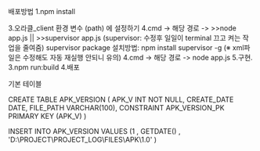 
배포방법
1.npm install
<!-- 2.FCM 비공개 인증키 발급 받아 fcm 폴더 하위의 넣기 -->
3.오라클_client 환경 변수 (path) 에 설정하기
4.cmd -> 해당 경로 -> >>node app.js || >>supervisor app.js
									(supervisor: 수정후 일일이 terminal 끄고 켜는 작업을 줄여줌)
									supervisor package 설치방법: npm install supervisor -g
									(※ xml파일은 수정해도 자동 재실행 안되니 유의)
4.cmd -> 해당 경로 -> node app.js
5.구현.
3.npm run:build
4.배포



기본 테이블

<!-- APK 버전 관리 테이블 -->
CREATE TABLE APK_VERSION (
	APK_V INT NOT NULL,
	CREATE_DATE DATE,
	FILE_PATH VARCHAR(100),
	CONSTRAINT APK_VERSION_PK PRIMARY KEY (APK_V)
) 

<!-- 초기 데이터 -->
INSERT INTO APK_VERSION VALUES
(1 , GETDATE() , 'D:\PROJECT\PROJECT_LOG\FILES\APK\1.0' )

